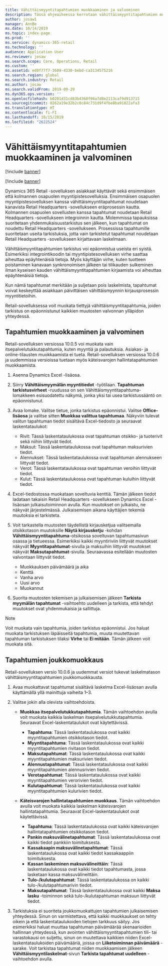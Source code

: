 ```yaml
---
title: Vähittäismyyntitapahtumien muokkaaminen ja valvominen
description: Tässä ohjeaiheessa kerrotaan vähittäismyyntitapahtumien muokkaus- ja valvontatoiminnoista.
author: josaw1
manager: AnnBe
ms.date: 10/14/2019
ms.topic: index-page
ms.prod: ''
ms.service: dynamics-365-retail
ms.technology: ''
audience: Application User
ms.reviewer: josaw
ms.search.scope: Core, Operations, Retail
ms.custom: ''
ms.assetid: ed0f77f7-3609-4330-bebd-ca3134575216
ms.search.region: global
ms.search.industry: Retail
ms.author: josaw
ms.search.validFrom: 2019-09-29
ms.dyn365.ops.version: ''
ms.openlocfilehash: b0201d31cd83b4360f96a7d8e2113caf9d913715
ms.sourcegitcommit: 0262a19e32b2c0c84c731d9f4fbe8ba91822afa3
ms.translationtype: HT
ms.contentlocale: fi-FI
ms.lasthandoff: 10/15/2019
ms.locfileid: "2622524"
---
```

# <a name="edit-and-audit-retail-store-transactions"></a>Vähittäismyyntitapahtumien muokkaaminen ja valvominen

[!include [banner](includes/banner.md)]

[!include [banner](includes/preview-banner.md)]

Dynamics 365 Retail -sovelluksen asiakkaat käyttävät sekä ensimmäisen että kolmannen osapuolen myyntipistesovelluksia. Ensimmäisen osapuolen myyntipistesovelluksen kanssa vähittäismyyntitapahtumat noudetaan kanavista Retail Headquarters -sovellukseen eräprosessin kautta. Kolmannen osapuolen sovellusten kanssa tapahtumat noudetaan Retail Headquarters -sovellukseen integroinnin kautta. Molemmissa tapauksissa suoritetaan yhdenmukaisuustarkistus sen jälkeen, kun tapahtumat on noudettu Retail Headquarters -sovellukseen. Prosessissa tapahtumille suoritetaan useita tarkistuksia, jotta vain tarkistetut tapahtumat noudetaan Retail Headquarters -sovellukseen kirjattavaan laskelmaan. 

Vähittäismyyntitapahtumien tarkistus voi epäonnistua useista eri syistä. Esimerkiksi integrointikoodin tai myyntipistesovelluksen virhe saattaa aiheuttaa epäyhtenäisiä tietoja. Myös käyttäjän virhe, kuten tuotteen poistaminen kanavaan synkronoimisen jälkeen tai tilikauden sulkeminen ilman kyseisen kauden vähittäismyyntitapahtumien kirjaamista voi aiheuttaa epäyhtenäisiä tietoja.

Kun nämä tapahtumat merkitään ja suljetaan pois laskelmista, tapahtumat voivat keskeyttää asiakkaan päivittäisen vähittäismyynnin kirjausprosessin myyntitietoihin.

Retail-sovelluksessa voit muokata tiettyjä vähittäismyyntitapahtumia, joiden tarkistus on epäonnistunut kaikkien muutosten valvonnan ylläpidon yhteydessä. 

## <a name="edit-and-audit-transactions"></a>Tapahtumien muokkaaminen ja valvominen

Retail-sovelluksen versiossa 10.0.5 voi muokata vain itsepalvelutukkutapahtumia, kuten myyntiä ja palautuksia. Asiakas- ja online-tilausten muokkaamista ei tueta. Retail-sovelluksen versiossa 10.0.6 ja uudemmissa versioissa tuetaan myös käteisvarojen hallintatapahtumien muokkaamista.

1. Asenna Dynamics Excel -lisäosa.

2. Siirry **Vähittäismyymälän myyntitiedot** -työtilaan. **Tapahtuman tarkistusvirheet** -ruudussa on sen Vähittäismyyntitapahtuma-lomakkeen esisuodatettu näkymä, jonka yksi tai usea tarkistussääntö on epäonnistunut.
 
3. Avaa lomake. Valitse tietue, jonka tarkistus epäonnistui. Valitse **Office-lisäosa** ja valitse sitten **Muokkaa valittua tapahtumaa**. Näkyviin tulevat valitun tapahtuman tiedot sisältävä Excel-tiedosto ja seuraavat laskentataulukot:

    - Rivit: Tässä laskentataulukossa ovat tapahtuman otsikko- ja tuoterivit sekä niihin liittyvät tiedot.
    - Maksut: Tässä laskentataulukossa ovat tapahtuman maksurivien tiedot.
    - Alennukset: Tässä laskentataulukossa ovat tapahtuman alennukseen liittyvät tiedot.
    - Verot: Tässä laskentataulukossa ovat tapahtuman veroihin liittyvät tiedot.
    - Kulut: Tässä laskentataulukossa ovat tapahtuman kuluihin liittyvät tiedot.

4. Excel-tiedostossa muokataan soveltuvia kenttiä. Tämän jälkeen tiedot ladataan takaisin Retail Headquarters -sovellukseen Dynamics Excel -lisäosan julkaisutoiminnon avulla. Kun muutokset on julkaistu, ne näkyvät järjestelmässä. Julkaisemisen aikana käyttäjien tekemiä muutoksia ei tarkisteta.

5. Voit tarkastella muutosten täydellistä kirjausketjua valitsemalla otsikkotason muutoksille **Näytä kirjausketju** -kohdan **Vähittäismyyntitapahtuma**-otsikossa soveltuvan tapahtumasivun osassa ja tietueessa. Esimerkiksi kaikki myyntiriviin liittyvät muutokset näkyvät **Myyntitapahtumat**-sivulla ja maksuihin liittyvät muutokset näkyvät **Maksutapahtumat**-sivulla. Seuraavassa esitellään muutosten valvontaan liittyvät tiedot.

   - Muokkauksen päivämäärä ja aika
   - Kenttä 
   - Vanha arvo
   - Uusi arvo
   - Muokannut

6. Suorita muutosten tekemisen ja julkaisemisen jälkeen **Tarkista myymälän tapahtumat** -vaihtoehto uudelleen ja tarkista, että tehdyt muutokset ovat yhdenmukaisia ja sallittuja.

> [!NOTE]
> Voit muokata vain tapahtumia, joiden tarkistus epäonnistui. Jos haluat muokata tarkistuksen läpäisseitä tapahtumia, muuta muutettavan tapahtuman tarkistuksen tilaksi **Virhe** tai **Ei mitään**. Tämän jälkeen voit muokata sitä. 


## <a name="bulk-edit-transactions"></a>Tapahtumien joukkomuokkaus

Retail-sovelluksen versio 10.0.6 ja uudemmat versiot tukevat laskelmatason vähittäismyyntitapahtumien joukkomuokkausta. 

1. Avaa muokattavat tapahtumat sisältävä laskelma Excel-lisäosan avulla käyttämällä yllä mainittuja vaiheita 1–3.

2. Valitse jokin alla olevista vaihtoehdoista.

    - **Muokkaa itsepalvelutukkutapahtumia**. Tämän vaihtoehdon avulla voit muokata kaikkia laskelman itsepalvelutukkutapahtumia. Seuraavat Excel-laskentataulukot ovat käytettävissä.
    
       - **Tapahtuma**: Tässä laskentataulukossa ovat kaikki myyntitapahtumien otsikkotason tiedot.
       - **Myyntitapahtuma**: Tässä laskentataulukossa ovat kaikki myyntitapahtumien rivitason tiedot.
       - **Maksutapahtumat**: Tässä laskentataulukossa ovat kaikki myyntitapahtumien maksurivien tiedot.
       - **Alennustapahtumat**: Tässä laskentataulukossa ovat kaikki myyntitapahtumien alennusrivien tiedot.
       - **Verotapahtumat**: Tässä laskentataulukossa ovat kaikki myyntitapahtumien verorivien tiedot.
       - **Kulutapahtumat**: Tässä laskentataulukossa ovat kaikki myyntitapahtumien kulurivien tiedot.

    - **Käteisvarojen hallintatapahtumien muokkaus**. Tämän vaihtoehdon avulla voit muokata kaikkia laskelman käteisvarojen hallintatapahtumia. Seuraavat Excel-laskentataulukot ovat käytettävissä.
     
       - **Tapahtuma**: Tässä laskentataulukossa ovat kaikki käteisvarojen hallintatapahtumien otsikkotason tiedot.
       - **Pankin maksuvälinetapahtumat**: Tässä laskentataulukossa ovat kaikki tiedot pankkiin toimituksesta.
       - **Kassakaapin maksuvälinetapahtumat**: Tässä laskentataulukossa ovat kaikki tiedot kassakaappiin toimituksesta.
       - **Kassan laskeminen maksuvälineittäin**: Tässä laskentataulukossa ovat kaikki tiedot tapahtumasta, jossa lasketaan kassa maksuvälineittäin.
       - **Tulo-/kulutapahtumat**: Tässä laskentataulukossa on kaikki tulo-/kulutapahtumarivin tiedot.
       - **Maksutapahtumat**: Tässä laskentataulukossa ovat kaikki **Maksa lasku** -toiminnon sekä tulo-/kulutapahtuman maksuun liittyvät tiedot.

3.  Tarkistuksia ei suoriteta joukkomuokattujen tapahtumien julkaisemisen yhteydessä. Sinun on varmistettava, että kaikki muokkaukset on tehty oikein ja että laskentataulukoiden tietojen tarkkuus säilyy. Jos esimerkiksi haluat muuttaa tapahtuman päivämäärää skenaarioiden hallinnan yhteydessä, kun avointen vähittäismyyntitapahtumien tili- tai varastokausi on suljettu, sinun on muutettava kaikkien niiden Excel-laskentataulukoiden päivämääriä, joissa on **Liiketoiminnan päivämäärä** -sarake. Voit tarkistaa tapahtumat niiden muokkaamisen jälkeen **Vähittäismyyntilaskelmat**-sivun **Tarkista tapahtumat uudelleen** -vaihtoehdon avulla.
